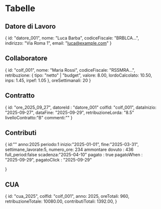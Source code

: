 # Tabelle

## Datore di Lavoro
{
  id: "datore_001",
  nome: "Luca Barba",
  codiceFiscale: "BRBLCA...",
  indirizzo: "Via Roma 1",
  email: "luca@example.com"
}


## Collaboratore
{
  id: "colf_001",
  nome: "Maria Rossi",
  codiceFiscale: "RSSMRA...",
  retribuzione: {
    tipo: "netto" | "budget",
    valore: 8.00,
    lordoCalcolato: 10.50,
    inps: 1.45,
    irpef: 1.05
  },
  oreSettimanali: 20
}

## Contratto
{
  id: "ore_2025_09_27",
  datoreId : "datore_001"
  colfId: "colf_001",
  dataInizio: "2025-09-27",
  dataFine: "2025-09-29",
  retribuzioneLorda: "8.5"
  livelloContratto:"B"
  commenti:""
}
## Contributi
{
  id:""
  anno:2025
  periodo:1
  inizio:"2025-01-01",
  fine:"2025-03-31",
  settimane_lavorate:5,
  numero_ore: 234
  ammontare dovuto : 436
  full_period:false
  scadenza:"2025-04-10"
  pagato : true
  pagatoWhen : "2025-09-29",
  pagatoClick : "2025-09-29"
  
}

## CUA
{
  id: "cua_2025",
  colfId: "colf_001",
  anno: 2025,
  oreTotali: 960,
  retribuzioneTotale: 10080.00,
  contributiTotali: 1392.00,
}


